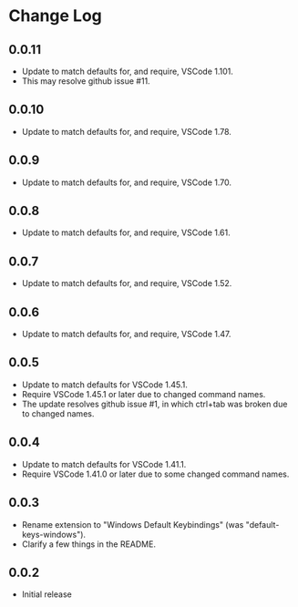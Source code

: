 # Change Log

## 0.0.11

- Update to match defaults for, and require, VSCode 1.101.
- This may resolve github issue #11.

## 0.0.10

- Update to match defaults for, and require, VSCode 1.78.

## 0.0.9

- Update to match defaults for, and require, VSCode 1.70.

## 0.0.8

- Update to match defaults for, and require, VSCode 1.61.

## 0.0.7

- Update to match defaults for, and require, VSCode 1.52.

## 0.0.6

- Update to match defaults for, and require, VSCode 1.47.

## 0.0.5

- Update to match defaults for VSCode 1.45.1.
- Require VSCode 1.45.1 or later due to changed command names.
- The update resolves github issue #1, in which ctrl+tab was broken due
  to changed names.

## 0.0.4

- Update to match defaults for VSCode 1.41.1.
- Require VSCode 1.41.0 or later due to some changed command names.

## 0.0.3

- Rename extension to "Windows Default Keybindings"
  (was "default-keys-windows").
- Clarify a few things in the README.

## 0.0.2

- Initial release
